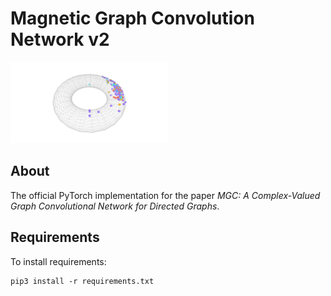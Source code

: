 # Magnetic Graph Convolution Network v2
<img src="./figure/magnetic_eigenmaps.png" width="50%" height="50%" alt="Magnetic Eigenmaps"/>

## About
The official PyTorch implementation for the paper *MGC: A Complex-Valued Graph Convolutional Network for Directed Graphs*.

## Requirements
To install requirements:
```console
pip3 install -r requirements.txt
```